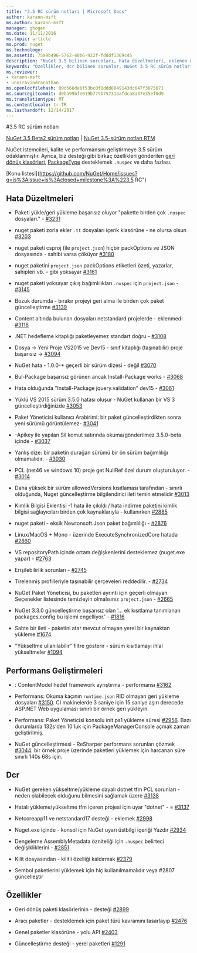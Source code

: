 ```yaml
---
title: "3.5 RC sürüm notları | Microsoft Docs"
author: karann-msft
ms.author: karann-msft
manager: ghogen
ms.date: 11/11/2016
ms.topic: article
ms.prod: nuget
ms.technology: 
ms.assetid: 75a9b496-5762-48b6-922f-fdddf1369c45
description: "NuGet 3.5 bilinen sorunları, hata düzeltmeleri, eklenen özellikleri ve dcr dahil olmak üzere RC sürüm notları."
keywords: "Özellikler, dcr bilinen sorunlar, NuGet 3.5 RC sürüm notları, hata düzeltmeleri eklendi"
ms.reviewer:
- karann-msft
- unniravindranathan
ms.openlocfilehash: 09d566de6f53bc0f0ddd8049143dc647f3075671
ms.sourcegitcommit: d0ba99bfe019b779b75731bafdca8a37e35ef0d9
ms.translationtype: MT
ms.contentlocale: tr-TR
ms.lasthandoff: 12/14/2017
---
```

#<a name="35-rc-release-notes"></a>3.5 RC sürüm notları

[NuGet 3.5 Beta2 sürüm notları](../release-notes/nuget-3.5-Beta2.md) | [NuGet 3.5-sürüm notları RTM](../release-notes/nuget-3.5-RTM.md)

NuGet istemcileri, kalite ve performansını geliştirmeye 3.5 sürüm odaklanmıştır. Ayrıca, biz desteği gibi birkaç özellikleri gönderilen [geri dönüş klasörleri](https://github.com/NuGet/Home/issues/2899), [PackageType](https://github.com/NuGet/Home/issues/2476) desteklemek `.nuspec` ve daha fazlası.

[Konu listesi](https://github.com/NuGet/Home/issues?q=is%3Aissue+is%3Aclosed+milestone%3A%223.5 RC")

## <a name="bug-fixes"></a>Hata Düzeltmeleri

* Paketi yükle/geri yükleme başarısız oluyor "pakette birden çok `.nuspec` dosyaları." - [#3231](https://github.com/NuGet/Home/issues/3231)

* nuget paketi zorla ekler `.tt` dosyaları içerik klasörüne - ne olursa olsun [#3203](https://github.com/NuGet/Home/issues/3203)

* nuget paketi csproj (ile `project.json`) hiçbir packOptions ve JSON dosyasında - sahibi varsa çöküyor [#3180](https://github.com/NuGet/Home/issues/3180)

* nuget paketini `project.json` packOptions etiketleri özeti, yazarlar, sahipleri vb. - gibi yoksayar [#3161](https://github.com/NuGet/Home/issues/3161)

* nuget paketi yoksayar çıkış bağımlılıkları `.nuspec` için `project.json`  -  [#3145](https://github.com/NuGet/Home/issues/3145)

* Bozuk durumda - bırakır projeyi geri alma ile birden çok paket güncelleştirme [#3139](https://github.com/NuGet/Home/issues/3139)

* Content altında bulunan dosyaları netstandard projelerde - eklenmedi [#3118](https://github.com/NuGet/Home/issues/3118)

* .NET hedefleme kitaplığı paketleyemez standart doğru - [#3108](https://github.com/NuGet/Home/issues/3108)

* Dosya -> Yeni Proje VS2015 ve Dev15 - sınıf kitaplığı (taşınabilir) proje başarısız -> [#3094](https://github.com/NuGet/Home/issues/3094)

* NuGet hata - 1.0.0-* geçerli bir sürüm dizesi - değil [#3070](https://github.com/NuGet/Home/issues/3070)

* Bul-Package başarısız görünen ancak Install-Package works - [#3068](https://github.com/NuGet/Home/issues/3068)

* Hata olduğunda "Install-Package jquery.validation" dev15 - [#3061](https://github.com/NuGet/Home/issues/3061)

* Yüklü VS 2015 sürüm 3.5.0 hatası oluşur - NuGet kullanan bir VS 3 güncelleştirdiğinizde [#3053](https://github.com/NuGet/Home/issues/3053)

* Paket Yöneticisi kullanıcı Arabirimi: bir paket güncelleştirdikten sonra yeni sürümü görüntülemez- [#3041](https://github.com/NuGet/Home/issues/3041)

* -Apikey ile yapılan Sil komut satırında okuma/gönderilmez 3.5.0-beta içinde - [#3037](https://github.com/NuGet/Home/issues/3037)

* Yanlış dize: bir paketin durağan sürümü bir ön sürüm bağımlılığı olmamalıdır. - [#3030](https://github.com/NuGet/Home/issues/3030)

* PCL (net46 ve windows 10) proje get NullRef özel durum oluşturuluyor. - [#3014](https://github.com/NuGet/Home/issues/3014)

* Daha yüksek bir sürüm allowedVersions kısıtlaması tarafından - sınırlı olduğunda, Nuget güncelleştirme bilgilendirici ileti temin etmelidir [#3013](https://github.com/NuGet/Home/issues/3013)

* Kimlik Bilgisi Eklentisi -1 hata ile çıkıldı / hata indirme paketini kimlik bilgisi sağlayıcıları birden çok kaynaklarıyla - kullanırken [#2885](https://github.com/NuGet/Home/issues/2885)

* nuget paketi - eksik Newtonsoft.Json paket bağımlılığı - [#2876](https://github.com/NuGet/Home/issues/2876)

* Linux/MacOS + Mono - üzerinde ExecuteSynchronizedCore hatada [#2860](https://github.com/NuGet/Home/issues/2860)

* VS repositoryPath içinde ortam değişkenlerini desteklemez (nuget.exe yapar) - [#2763](https://github.com/NuGet/Home/issues/2763)

* Erişilebilirlik sorunları - [#2745](https://github.com/NuGet/Home/issues/2745)

* Tirelenmiş profilleriyle taşınabilir çerçeveleri reddedilir. - [#2734](https://github.com/NuGet/Home/issues/2734)

* NuGet Paket Yöneticisi, bu paketleri ayrıntı için geçerli olmayan Seçenekler listesinde temizleyin olmalısınız `project.json`  -  [#2665](https://github.com/NuGet/Home/issues/2665)

* NuGet 3.3.0 güncelleştirme başarısız olan '... ek kısıtlama tanımlanan packages.config bu işlemi engelliyor.' - [#1816](https://github.com/NuGet/Home/issues/1816)

* Sahte bir ileti - paketini atar mevcut olmayan yerel bir kaynaktan yükleme [#1674](https://github.com/NuGet/Home/issues/1674)

* "Yükseltme ullanılabilir" filtre gösterir - sürüm kısıtlamayı ihlal yükseltmeler [#1094](https://github.com/NuGet/Home/issues/1094)

## <a name="performance-improvements"></a>Performans Geliştirmeleri

* : ContentModel hedef framework ayrıştırma - performansı [#3162](https://github.com/NuGet/Home/issues/3162)

* Performans: Okuma kaçının `runtime.json` RID olmayan geri yükleme dosyaları [#3150](https://github.com/NuGet/Home/issues/3150). CI makinelerde 3 saniye için 15 saniye aşırı derecede ASP.NET Web uygulaması sınırlı bir örnek geri yükleyin.

* Performans: Paket Yöneticisi konsolu init.ps1 yükleme süresi [#2956](https://github.com/NuGet/Home/issues/2956). Bazı durumlarda 132s'den 10'luk için PackageManagerConsole açmak zaman geliştirilmiş.

* NuGet güncelleştirmesi - ReSharper performans sorunları çözmek [#3044](https://github.com/NuGet/Home/issues/3044): bir örnek proje üzerinde paketleri yüklemek için harcanan süre sınırlı 140s 68s için.

## <a name="dcrs"></a>Dcr

* NuGet gereken yükseltme/yükleme dayalı dotnet tfm PCL sorunları - neden olabilecek olduğunu bilmesini sağlamak üzere [#3138](https://github.com/NuGet/Home/issues/3138)

* Hatalı yükleme/yükseltme tfm içeren projesi için uyar "dotnet" - = [#3137](https://github.com/NuGet/Home/issues/3137)

* Netcoreapp11 ve netstandard17 desteği - eklemek [#2998](https://github.com/NuGet/Home/issues/2998)

* Nuget.exe içinde - konsol için NuGet uyarı üstbilgi içeriği Yazdır [#2934](https://github.com/NuGet/Home/issues/2934)

* Dengeleme AssemblyMetadata özniteliği için `.nuspec` belirteci değişikliklerini - [#2851](https://github.com/NuGet/Home/issues/2851)

* Kilit dosyasından - kilitli özelliği kaldırmak [#2379](https://github.com/NuGet/Home/issues/2379)

* Sembol paketlerini yüklemek için hiç kullanılmamalıdır veya #2807 güncelleştir

## <a name="features"></a>Özellikler

* Geri dönüş paketi klasörlerinin - desteği [#2899](https://github.com/NuGet/Home/issues/2899)

* Aracı paketler - desteklemek için paket türü kavramını tasarlayıp [#2476](https://github.com/NuGet/Home/issues/2476)

* Genel paketler klasörüne - yolu API [#2403](https://github.com/NuGet/Home/issues/2403)

* Güncelleştirme desteği - yerel paketleri [#1291](https://github.com/NuGet/Home/issues/1291)
